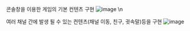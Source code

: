 콘솔창을 이용한 게임의 기본 컨텐츠 구현
![image](https://github.com/user-attachments/assets/cba354e8-c1a2-4312-95fa-3eacc1b92446)
\n



여러 채널 간에 발생 될 수 있는 컨텐츠(채널 이동, 친구, 귓속말)등을 구현
![image](https://github.com/user-attachments/assets/53aaeb07-51f0-41c6-a11d-9682c1204a7e)


